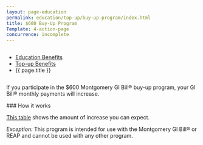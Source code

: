 ```yaml
---
layout: page-education
permalink: education/top-up/buy-up-program/index.html
title: $600 Buy-Up Program
Template: 4-action-page
concurrence: incomplete
---
```


<div class="splash" markdown="0">
<div class="row" markdown="0">
<div class="small-12 columns" markdown="0">

<ul class="breadcrumbs" role="menubar" aria-label="Primary">
<li class="parent"><a href="{{ site.url }}/education/">Education Benefits</a></li>
<li class="parent"><a href="{{ site.url }}/education/top-up/">Top-up Benefits</a></li>
<li class="active">{{ page.title }}</li>
</ul>

</div>
</div>
</div>

<div class="main" role="main" markdown="0">

<!--<div class="action-bar">
  <div class="row">
    <div class="small-12 columns">
      
    </div>
  </div>  
</div>-->

<div class="section one" markdown="0">
<div class="primary" markdown="0">
<div class="row" markdown="0">
<div class="small-12 columns" markdown="1">

If you participate in the $600 Montgomery GI Bill® buy-up program, your GI Bill® monthly payments will increase. 
</div>
<div class="small-12 columns" markdown="1">
<div class="call-out">
### How it works

[This table](http://www.benefits.va.gov/gibill/resources/benefits_resources/rates/600_buyup.asp) shows the amount of increase you can expect.

*Exception:* This program is intended for use with the Montgomery GI Bill® or REAP and cannot be used with any other program.
</div>


</div>
</div>
</div>


</div>
